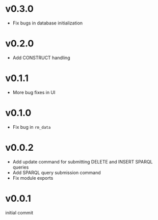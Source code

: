 v0.3.0
======

 * Fix bugs in database initialization

v0.2.0
======

 * Add CONSTRUCT handling 

v0.1.1
======

 * More bug fixes in UI

v0.1.0
======

 * Fix bug in `rm_data`

v0.0.2
======

 * Add update command for submitting DELETE and INSERT SPARQL queries
 * Add SPARQL query submission command
 * Fix module exports

v0.0.1
======

initial commit
